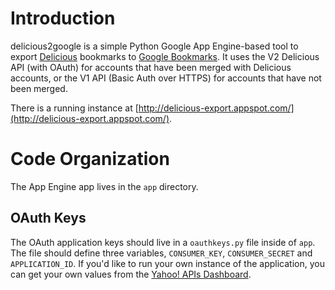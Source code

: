 Introduction
============

delicious2google is a simple Python Google App Engine-based tool to export [Delicious](http://www.delicious.com/) bookmarks to [Google Bookmarks](http://www.google.com/bookmarks). It uses the V2 Delicious API (with OAuth) for accounts that have been merged with Delicious accounts, or the V1 API (Basic Auth over HTTPS) for accounts that have not been merged.

There is a running instance at [http://delicious-export.appspot.com/](http://delicious-export.appspot.com/).

Code Organization
=================

The App Engine app lives in the `app` directory.

OAuth Keys
----------

The OAuth application keys should live in a `oauthkeys.py` file inside of `app`. The file should define three variables, `CONSUMER_KEY`, `CONSUMER_SECRET` and `APPLICATION_ID`. If you'd like to run your own instance of the application, you can get your own values from the [Yahoo! APIs Dashboard](https://developer.apps.yahoo.com/dashboard/createKey.html).
